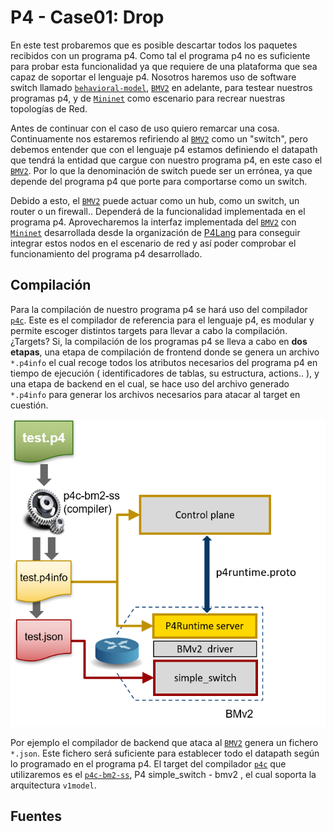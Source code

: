 # P4 - Case01: Drop

En este test probaremos que es posible descartar todos los paquetes recibidos con un programa p4. Como tal el programa p4 no es suficiente para probar esta funcionalidad ya que requiere de una plataforma que sea capaz de soportar el lenguaje p4. Nosotros haremos uso de software switch llamado [``behavioral-model``](https://github.com/p4lang/behavioral-model), [``BMV2``](https://github.com/p4lang/behavioral-model) en adelante, para testear nuestros programas p4, y de [``Mininet``](https://github.com/mininet/mininet) como escenario para recrear nuestras topologías de Red. 

Antes de continuar con el caso de uso quiero remarcar una cosa. Continuamente nos estaremos refiriendo al [``BMV2``](https://github.com/p4lang/behavioral-model) como un "switch", pero debemos entender que con el lenguaje p4 estamos definiendo el datapath que tendrá la entidad que cargue con nuestro programa p4, en este caso el  [``BMV2``](https://github.com/p4lang/behavioral-model). Por lo que la denominación de switch puede ser un errónea, ya que depende del programa p4 que porte para comportarse como un switch. 

Debido a esto, el [``BMV2``](https://github.com/p4lang/behavioral-model) puede actuar como un hub, como un switch, un router o un firewall.. Dependerá de la funcionalidad implementada en el programa p4. Aprovecharemos la interfaz implementada del [``BMV2``](https://github.com/p4lang/behavioral-model) con [``Mininet``](https://github.com/mininet/mininet) desarrollada desde la organización de [P4Lang](https://p4.org/) para conseguir integrar estos nodos en el escenario de red y así poder comprobar el funcionamiento del programa p4 desarrollado.

## Compilación

Para la compilación de nuestro programa p4 se hará uso del compilador [``p4c``](https://github.com/p4lang/p4c). Este es el compilador de referencia para el lenguaje p4, es modular y permite escoger distintos targets para llevar a cabo la compilación. ¿Targets? Si, la compilación de los programas p4 se lleva a cabo en **dos etapas**, una etapa de compilación de frontend donde se genera un archivo ``*.p4info`` el cual recoge todos los atributos necesarios del programa p4 en tiempo de ejecución ( identificadores de tablas, su estructura, actions.. ), y una etapa de backend en el cual, se hace uso del archivo generado ``*.p4info`` para generar los archivos necesarios para atacar al target en cuestión.


<p align="center">
    <img src="../../../../img/use_cases/p4/case01/compilation_bmv2.png">
</p>

Por ejemplo el compilador de backend que ataca al [``BMV2``](https://github.com/p4lang/behavioral-model) genera un fichero ``*.json``. Este fichero será suficiente para establecer todo el datapath según lo programado en el programa p4. El target del compilador [``p4c``](https://github.com/p4lang/p4c) que utilizaremos es el [``p4c-bm2-ss``](https://github.com/p4lang/p4c/tree/master/backends/bmv2), P4 simple_switch - bmv2 , el cual soporta la arquitectura ``v1model``.


## Fuentes 
